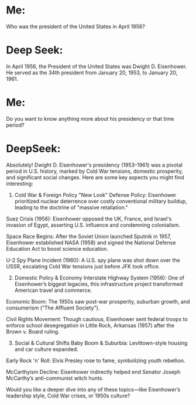 # Me:
Who was the president of the United States in April 1956?
# Deep Seek:
In April 1956, the President of the United States was Dwight D. Eisenhower. He served as the 34th president from January 20, 1953, to January 20, 1961.

# Me:
Do you want to know anything more about his presidency or that time period?
# DeepSeek:
Absolutely! Dwight D. Eisenhower's presidency (1953–1961) was a pivotal period in U.S. history, marked by Cold War tensions, domestic prosperity, and significant social changes. Here are some key aspects you might find interesting:

1. Cold War & Foreign Policy
"New Look" Defense Policy: Eisenhower prioritized nuclear deterrence over costly conventional military buildup, leading to the doctrine of "massive retaliation."

Suez Crisis (1956): Eisenhower opposed the UK, France, and Israel's invasion of Egypt, asserting U.S. influence and condemning colonialism.

Space Race Begins: After the Soviet Union launched Sputnik in 1957, Eisenhower established NASA (1958) and signed the National Defense Education Act to boost science education.

U-2 Spy Plane Incident (1960): A U.S. spy plane was shot down over the USSR, escalating Cold War tensions just before JFK took office.

2. Domestic Policy & Economy
Interstate Highway System (1956): One of Eisenhower’s biggest legacies, this infrastructure project transformed American travel and commerce.

Economic Boom: The 1950s saw post-war prosperity, suburban growth, and consumerism ("The Affluent Society").

Civil Rights Movement: Though cautious, Eisenhower sent federal troops to enforce school desegregation in Little Rock, Arkansas (1957) after the Brown v. Board ruling.

3. Social & Cultural Shifts
Baby Boom & Suburbia: Levittown-style housing and car culture expanded.

Early Rock 'n' Roll: Elvis Presley rose to fame, symbolizing youth rebellion.

McCarthyism Decline: Eisenhower indirectly helped end Senator Joseph McCarthy’s anti-communist witch hunts.

Would you like a deeper dive into any of these topics—like Eisenhower’s leadership style, Cold War crises, or 1950s culture?